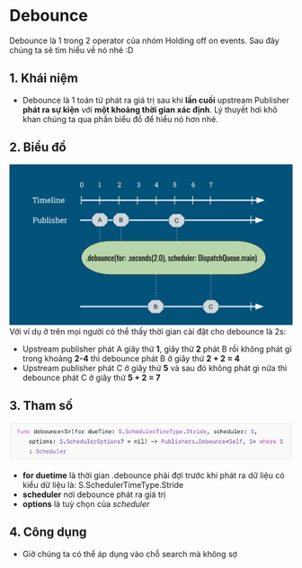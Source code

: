# Debounce
Debounce là 1 trong 2 operator của nhóm Holding off on events. Sau đây chúng ta sẽ tìm hiểu về nó nhé :D
## 1. Khái niệm
 - Debounce là 1 toán tử phát ra giá trị sau khi **lần cuối** upstream Publisher **phát ra sự kiện** với **một khoảng thời gian xác định**. Lý thuyết hơi khô khan chúng ta qua phần biểu đồ để hiểu nó hơn nhé.
## 2. Biểu đồ
![Debounce](https://github.com/blkbrds/rd-combine/blob/b6fe37d3fd04f36709f78de982b366daf5d6f922/Research%20documentations/6.%20Time%20Manipulations%20Operators/ResourseImage/img_debounce.png)
Với ví dụ ở trên mọi người có thể thấy thời gian cài đặt cho debounce là 2s: 
- Upstream publisher phát A giây thứ **1**, giây thứ **2** phát B rồi không phát gì trong khoảng **2-4** thì debounce phát B ở giây thứ **2 + 2 = 4**
- Upstream publisher phát C ở giây thứ **5** và sau đó không phát gì nữa thì debounce phát C ở giây thứ **5 + 2 = 7**

## 3. Tham số
![Debounce](https://github.com/blkbrds/rd-combine/blob/b6fe37d3fd04f36709f78de982b366daf5d6f922/Research%20documentations/6.%20Time%20Manipulations%20Operators/ResourseImage/img_func_debounce.png)
- **for duetime** là thời gian .debounce phải đợi trước khi phát ra dữ liệu có kiểu dữ liệu là: S.SchedulerTimeType.Stride  
- **scheduler** nơi debounce phát ra giá trị
- **options** là tuỳ chọn của *scheduler*

## 4. Công dụng
- Giờ chúng ta có thể áp dụng vào chỗ search mà không sợ 
